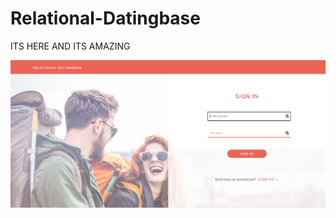 # Relational-Datingbase
ITS HERE AND ITS AMAZING

<img src="login page.PNG"
     alt="Login Page"
     style="float: left; margin-right: 10px;" />
